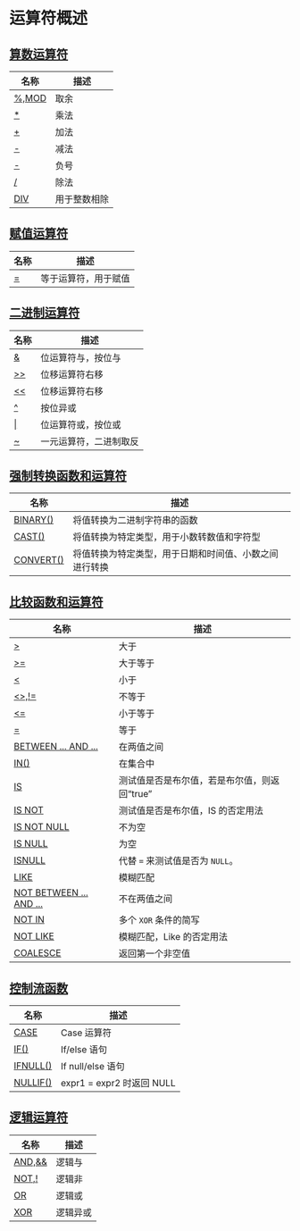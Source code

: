# **运算符概述**

## [**算数运算符**](arithmetic-operators/arithmetic-operators-overview.md)

| 名称 | 描述|
|---|-----|
| [%,MOD](arithmetic-operators/mod.md) | 取余 |
| [*](arithmetic-operators/multiplication.md) | 乘法 |
| [+](arithmetic-operators/addition.md) | 加法 |
| [-](arithmetic-operators/minus.md) | 减法 |
| [-](arithmetic-operators/unary-minus.md) | 负号 |
| [/](arithmetic-operators/division.md) | 除法 |
| [DIV](arithmetic-operators/div.md) | 用于整数相除 |

## [**赋值运算符**](assignment-operators/assignment-operators-overview.md)

| 名称 | 描述|
|---|-----|
| [=](assignment-operators/equal.md) | 等于运算符，用于赋值 |

## [**二进制运算符**](bit-functions-and-operators/bit-functions-and-operators-overview.md)

| 名称 | 描述|
|---|-----|
| [&](bit-functions-and-operators/bitwise-and.md) | 位运算符与，按位与 |
| [>>](bit-functions-and-operators/right-shift.md) | 位移运算符右移 |
| [<<](bit-functions-and-operators/left-shift.md) |位移运算符右移 |
| [^](bit-functions-and-operators/bitwise-xor.md) |按位异或 |
| [\|](bit-functions-and-operators/bitwise-or.md) |位运算符或，按位或|
| [~](bit-functions-and-operators/bitwise-inversion.md) |一元运算符，二进制取反 |

## [**强制转换函数和运算符**](cast-functions-and-operators/cast-functions-and-operators-overview.md)

| 名称 | 描述|
|---|-----|
| [BINARY()](cast-functions-and-operators/binary.md) | 将值转换为二进制字符串的函数 |
| [CAST()](cast-functions-and-operators/cast.md) | 将值转换为特定类型，用于小数转数值和字符型 |
| [CONVERT()](cast-functions-and-operators/convert.md) | 将值转换为特定类型，用于日期和时间值、小数之间进行转换 |

## [**比较函数和运算符**](comparison-functions-and-operators/comparison-functions-and-operators-overview.md)

| 名称 | 描述|
|---|-----|
| [>](comparison-functions-and-operators/greater-than.md) | 大于 |
| [>=](comparison-functions-and-operators/greater-than-or-equal.md) | 大于等于 |
| [<](comparison-functions-and-operators/less-than.md) | 小于 |
| [<>,!=](comparison-functions-and-operators/not-equal.md) | 不等于 |
| [<=](comparison-functions-and-operators/less-than-or-equal.md) | 小于等于 |
| [=](comparison-functions-and-operators/assign-equal.md) | 等于 |
| [BETWEEN ... AND ...](comparison-functions-and-operators/between.md) | 在两值之间 |
| [IN()](comparison-functions-and-operators/in.md) | 在集合中 |
| [IS](comparison-functions-and-operators/is.md) | 测试值是否是布尔值，若是布尔值，则返回“true” |
| [IS NOT](comparison-functions-and-operators/is-not.md) | 测试值是否是布尔值，IS 的否定用法 |
| [IS NOT NULL](comparison-functions-and-operators/is-not-null.md) | 不为空 |
| [IS NULL](comparison-functions-and-operators/is-null.md) | 为空 |
| [ISNULL](comparison-functions-and-operators/function_isnull.md) | 代替 `=` 来测试值是否为 `NULL`。|
| [LIKE](comparison-functions-and-operators/like.md) | 模糊匹配 |
| [NOT BETWEEN ... AND ...](comparison-functions-and-operators/not-between.md) | 不在两值之间 |
| [NOT IN](comparison-functions-and-operators/not-in.md) | 多个 `XOR` 条件的简写 |
| [NOT LIKE](comparison-functions-and-operators/not-like.md) | 模糊匹配，Like 的否定用法 |
| [COALESCE](comparison-functions-and-operators/coalesce.md)|返回第一个非空值|

## [**控制流函数**](flow-control-functions/flow-control-functions-overview.md)

| 名称 | 描述|
|---|-----|
| [CASE](flow-control-functions/case-when.md) | Case 运算符 |
| [IF()](flow-control-functions/function_if.md) | If/else 语句 |
| [IFNULL()](flow-control-functions/function_ifnull.md) | If null/else 语句 |
| [NULLIF()](function_nullif.md) | expr1 = expr2 时返回 NULL |

## [**逻辑运算符**](logical-operators/logical-operators-overview.md)

| 名称 | 描述|
|---|-----|
| [AND,&&](logical-operators/and.md) | 逻辑与 |
| [NOT,!](logical-operators/not.md) | 逻辑非 |
| [OR](logical-operators/or.md) | 逻辑或 |
| [XOR](logical-operators/xor.md) | 逻辑异或 |
